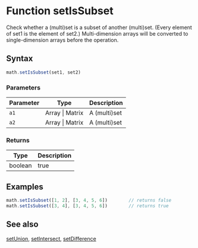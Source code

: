 <!-- Note: This file is automatically generated from source code comments. Changes made in this file will be overridden. -->

# Function setIsSubset

Check whether a (multi)set is a subset of another (multi)set. (Every element of set1 is the element of set2.)
Multi-dimension arrays will be converted to single-dimension arrays before the operation.


## Syntax

```js
math.setIsSubset(set1, set2)
```

### Parameters

Parameter | Type | Description
--------- | ---- | -----------
`a1` | Array &#124; Matrix | A (multi)set
`a2` | Array &#124; Matrix | A (multi)set

### Returns

Type | Description
---- | -----------
boolean | true | false


## Examples

```js
math.setIsSubset([1, 2], [3, 4, 5, 6])        // returns false
math.setIsSubset([3, 4], [3, 4, 5, 6])        // returns true
```


## See also

[setUnion](setUnion.md),
[setIntersect](setIntersect.md),
[setDifference](setDifference.md)
